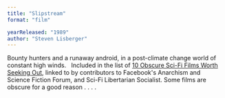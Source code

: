 ```yaml
---
title: "Slipstream"
format: "film"

yearReleased: "1989"
author: "Steven Lisberger"
---
```

 Bounty hunters and a runaway android, in a post-climate change world of constant  high winds.
  
 Included in the list of <a href="http://www.goliath.com/movies/10-obscure-sci-fi-films-worth-seeking-out/"> 10 Obscure Sci-Fi Films Worth Seeking Out</a>, linked to by contributors to  Facebook's Anarchism and Science Fiction Forum, and Sci-Fi Libertarian  Socialist. Some films are obscure for a good reason . . . .
  